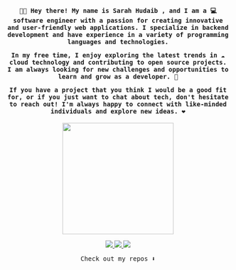 <h4 align="center"><samp> ✋🏾 Hey there! My name is Sarah Hudaib , and I am a 💻 software engineer with a passion for creating innovative and user-friendly web applications. I specialize in backend development and have experience in a variety of programming languages and technologies.

<p align="center">

In my free time, I enjoy exploring the latest trends in ☁️ cloud technology and contributing to open source projects. I am always looking for new challenges and opportunities to learn and grow as a developer. 🌼
</p>

<p align="center">
If you have a project that you think I would be a good fit for, or if you just want to chat about tech, don't hesitate to reach out! I'm always happy to connect with like-minded individuals and explore new ideas. ❤️  </samp></h4>
</p>

<p align="center">
  <img width="250" src="https://media.giphy.com/media/jIgXf4hgbHCeKiXpvt/giphy.gif">
</p>


<div align="center">
    <a href="https://www.linkedin.com/in/sarah-hudaib-2298a5184">
      <img src="https://img.shields.io/badge/LinkedIn-white?style=for-the-badge&logo=linkedin&logoColor=black" />
    </a>
    <a href="https://sarahthedeveloper.hashnode.dev/">
      <img src="https://img.shields.io/badge/HashNode-white?style=for-the-badge&logo=hashnode&logoColor=black" />
    </a>
    <a href="mailto:sarahhudaib744@gmail.com">
      <img src="https://img.shields.io/badge/Gmail-white?style=for-the-badge&logo=gmail&logoColor=black"/>
    </a>

</div>
<div align="center">
<img src="https://komarev.com/ghpvc/?username=sarahhudaib&style=flat-square&color=blue" alt=""/>
</div>

<p align="center"><samp>
Check out my repos ⬇️  
  </samp>
</p>


 